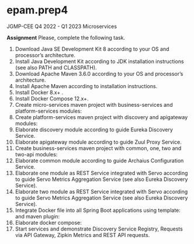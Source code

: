 # epam.prep4
JGMP-CEE Q4 2022 - Q1 2023 Microservices

**Assignment**
Please, complete the following task.

1. Download Java SE Development Kit 8 according to your OS and processor’s architecture.
2. Install Java Development Kit according to JDK installation instructions (see also PATH and CLASSPATH).
3. Download Apache Maven 3.6.0 according to your OS and processor’s architecture.
4. Install Apache Maven according to installation instructions.
5. Install Docker 8.x+ .
6. Install Docker Compose 12.x+.
7. Create micro-services maven project with business-services and platform-services modules:
8. Create platform-services maven project with discovery and apigateway modules:
9. Elaborate discovery module according to guide Eureka Discovery Service.
10. Elaborate apigateway module according to guide Zuul Proxy Service.
11. Create business-services maven project with common, one, two and two-api modules:
12. Elaborate common module according to guide Archaius Configuration Service.
13. Elaborate one module as REST Service integrated with Servo according to guide Servo Metrics Aggregation Service (see also Eureka Discovery Service).
14. Elaborate two module as REST Service integrated with Servo according to guide Servo Metrics Aggregation Service (see also Eureka Discovery Service).
15. Integrate Docker file into all Spring Boot applications using template: and maven plugin:
16. Elaborate docker compose:
17. Start services and demonstrate Discovery Service Registry, Requests via API Gateway, Zipkin Metrics and REST API requests.